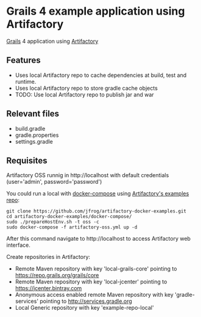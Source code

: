 # Grails 4 example application using Artifactory

[Grails](https://grails.org/index.html) 4 application using [Artifactory](https://jfrog.com/open-source/#artifactory)

## Features

* Uses local Artifactory repo to cache dependencies at build, test and runtime.
* Uses local Artifactory repo to store gradle cache objects
* TODO: Use local Artifactory repo to publish jar and war

## Relevant files

* build.gradle
* gradle.properties
* settings.gradle

## Requisites

Artifactory OSS runnig in http://localhost with default credentials (user='admin', password='password')

You could run a local with [docker-compose](https://docs.docker.com/compose/) using [Artifactory's examples repo](https://github.com/jfrog/artifactory-docker-examples):

```
git clone https://github.com/jfrog/artifactory-docker-examples.git
cd artifactory-docker-examples/docker-compose/
sudo ./prepareHostEnv.sh -t oss -c
sudo docker-compose -f artifactory-oss.yml up -d
```

After this command navigate to http://localhost to access Artifactory web interface.

Create repositories in Artifactory:

* Remote Maven repository with key 'local-grails-core' pointing to https://repo.grails.org/grails/core
* Remote Maven repository with key 'local-jcenter' pointing to https://jcenter.bintray.com
* Anonymous access enabled remote Maven repository with key 'gradle-services' pointing to http://services.gradle.org
* Local Generic repository with key 'example-repo-local'


